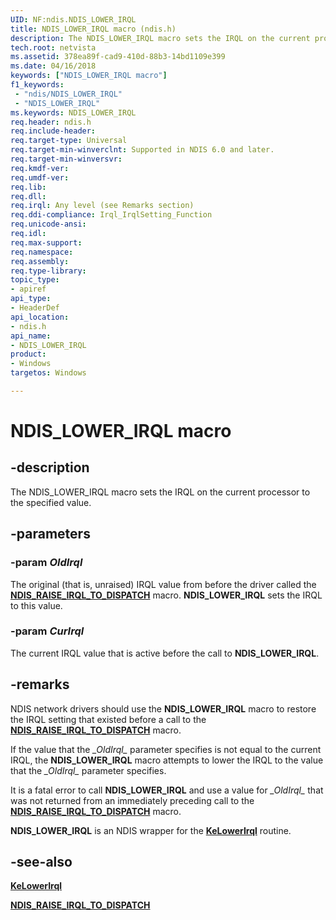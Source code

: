 ```yaml
---
UID: NF:ndis.NDIS_LOWER_IRQL
title: NDIS_LOWER_IRQL macro (ndis.h)
description: The NDIS_LOWER_IRQL macro sets the IRQL on the current processor to the specified value.
tech.root: netvista
ms.assetid: 378ea89f-cad9-410d-88b3-14bd1109e399
ms.date: 04/16/2018
keywords: ["NDIS_LOWER_IRQL macro"]
f1_keywords:
 - "ndis/NDIS_LOWER_IRQL"
 - "NDIS_LOWER_IRQL"
ms.keywords: NDIS_LOWER_IRQL
req.header: ndis.h
req.include-header:
req.target-type: Universal
req.target-min-winverclnt: Supported in NDIS 6.0 and later.
req.target-min-winversvr:
req.kmdf-ver:
req.umdf-ver:
req.lib:
req.dll:
req.irql: Any level (see Remarks section)
req.ddi-compliance: Irql_IrqlSetting_Function
req.unicode-ansi:
req.idl:
req.max-support:
req.namespace:
req.assembly:
req.type-library: 
topic_type: 
- apiref
api_type: 
- HeaderDef
api_location: 
- ndis.h
api_name: 
- NDIS_LOWER_IRQL
product:
- Windows
targetos: Windows

---
```


# NDIS_LOWER_IRQL macro


## -description

The NDIS_LOWER_IRQL macro sets the IRQL on the current processor to the specified value.

## -parameters

### -param _OldIrql_

The original (that is, unraised) IRQL value from before the driver called the [**NDIS_RAISE_IRQL_TO_DISPATCH**](nf-ndis-ndis_raise_irql_to_dispatch.md) macro. **NDIS_LOWER_IRQL** sets the IRQL to this value.

### -param _CurIrql_

The current IRQL value that is active before the call to **NDIS_LOWER_IRQL**.

## -remarks

NDIS network drivers should use the **NDIS_LOWER_IRQL** macro to restore the IRQL setting that existed before a call to the [**NDIS_RAISE_IRQL_TO_DISPATCH**](nf-ndis-ndis_raise_irql_to_dispatch.md) macro.

If the value that the *\_OldIrql\_* parameter specifies is not equal to the current IRQL, the **NDIS_LOWER_IRQL** macro attempts to lower the IRQL to the value that the *\_OldIrql\_* parameter specifies.

It is a fatal error to call **NDIS_LOWER_IRQL** and use a value for *\_OldIrql\_* that was not returned from an immediately preceding call to the [**NDIS_RAISE_IRQL_TO_DISPATCH**](nf-ndis-ndis_raise_irql_to_dispatch.md) macro.

**NDIS_LOWER_IRQL** is an NDIS wrapper for the [**KeLowerIrql**](../wdm/nf-wdm-kelowerirql~r1.md) routine.

## -see-also

[**KeLowerIrql**](../wdm/nf-wdm-kelowerirql~r1.md)

[**NDIS_RAISE_IRQL_TO_DISPATCH**](nf-ndis-ndis_raise_irql_to_dispatch.md)
